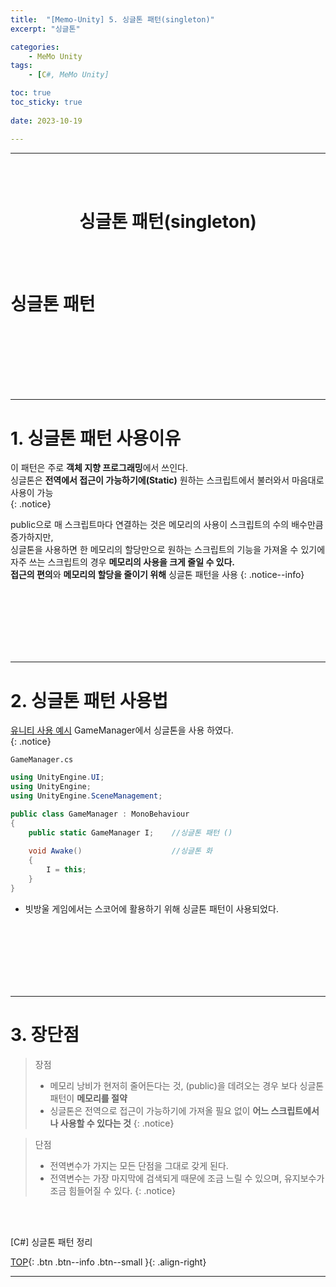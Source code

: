 ```yaml
---
title:  "[Memo-Unity] 5. 싱글톤 패턴(singleton)"
excerpt: "싱글톤"

categories:
    - MeMo Unity
tags:
    - [C#, MeMo Unity]

toc: true
toc_sticky: true
 
date: 2023-10-19

---
```

- - -
<BR><BR>

<center><H1> 싱글톤 패턴(singleton)</H1></center>

<BR><BR>


<h1>싱글톤 패턴</h1>

<br><br><br><br><br><br>
- - - 

# 1. 싱글톤 패턴 사용이유

이 패턴은 주로 **객체 지향 프로그래밍**에서 쓰인다.  
싱글톤은 **전역에서 접근이 가능하기에(Static)** 원하는 스크립트에서 불러와서 마음대로 사용이 가능  
{: .notice}

public으로 매 스크립트마다 연결하는 것은 메모리의 사용이 스크립트의 수의 배수만큼 증가하지만,  
싱글톤을 사용하면 한 메모리의 할당만으로 원하는 스크립트의 기능을 가져올 수 있기에 자주 쓰는 스크립트의 경우 **메모리의 사용을 크게 줄일 수 있다.**  
**접근의 편의**와 **메모리의 할당을 줄이기 위해** 싱글톤 패턴을 사용
{: .notice--info}

<br><br><br><br><br><br>
- - - 

# 2. 싱글톤 패턴 사용법

[유니티 사용 예시](https://levell1.github.io/sparta%20unity/SpartaUnity1/#gamemanagercs)
GameManager에서 싱글톤을 사용 하였다.  
{: .notice}

<div class="notice--primary" markdown="1"> 

`GameManager.cs`
```c# 
using UnityEngine.UI;
using UnityEngine;
using UnityEngine.SceneManagement;

public class GameManager : MonoBehaviour
{
    public static GameManager I;    //싱글톤 패턴 ()
    
    void Awake()                    //싱글톤 화
    {
        I = this;
    }
}
```
-   빗방울 게임에서는 스코어에 활용하기 위해 싱글톤 패턴이 사용되었다.
</div>

<br><br><br><br><br><br>
- - - 

# 3. 장단점

> 장점  
>   -   메모리 낭비가 현저히 줄어든다는 것, (public)을 데려오는 경우 보다 싱글톤 패턴이 **메모리를 절약**
>   -   싱글톤은 전역으로 접근이 가능하기에 가져올 필요 없이 **어느 스크립트에서나 사용할 수 있다는 것**
{: .notice}

> 단점  
>   -   전역변수가 가지는 모든 단점을 그대로 갖게 된다.
>   -   전역변수는 가장 마지막에 검색되게 때문에 조금 느릴 수 있으며, 유지보수가 조금 힘들어질 수 있다.
{: .notice}

<br><br>

[C#] 싱글톤 패턴 정리

[TOP](#){: .btn .btn--info .btn--small }{: .align-right}
<br>
- - -
